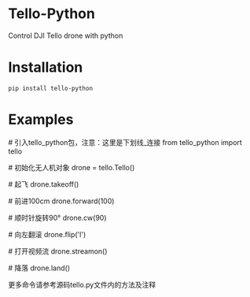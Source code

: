 # Tello-Python

Control DJI Tello drone with python

# Installation

    pip install tello-python

# Examples

\# 引入tello_python包，注意：这里是下划线_连接
from tello_python import tello

\# 初始化无人机对象
drone = tello.Tello()

\# 起飞
drone.takeoff()

\# 前进100cm
drone.forward(100)

\# 顺时针旋转90°
drone.cw(90)

\# 向左翻滚
drone.flip('l')

\# 打开视频流
drone.streamon()

\# 降落
drone.land()

更多命令请参考源码tello.py文件内的方法及注释